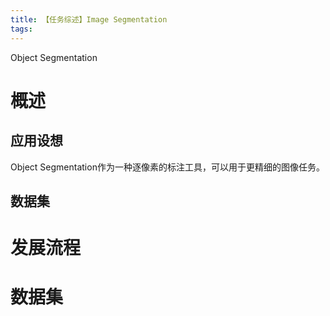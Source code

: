 ```yaml
---
title: 【任务综述】Image Segmentation
tags:
---
```

Object Segmentation

# 概述
## 应用设想
Object Segmentation作为一种逐像素的标注工具，可以用于更精细的图像任务。
## 数据集

# 发展流程

# 数据集
# 